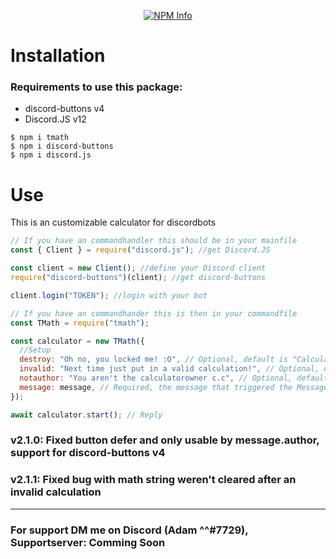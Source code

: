 <div align="center">
  <p>
    <a href="https://nodei.co/npm/tmath
/"><img src="https://nodei.co/npm/tmath.png?downloads=true&stars=true" alt="NPM Info" /></a>
  </p>
</div>

# Installation
### Requirements to use this package:
- discord-buttons v4
- Discord.JS v12

```
$ npm i tmath
$ npm i discord-buttons
$ npm i discord.js
```

# Use
This is an customizable calculator for discordbots

```js
// If you have an commandhandler this should be in your mainfile 
const { Client } = require("discord.js"); //get Discord.JS

const client = new Client(); //define your Discord client
require("discord-buttons")(client); //get discord-buttons

client.login("TOKEN"); //login with your bot

// If you have an commandhander this is then in your commandfile 
const TMath = require("tmath");

const calculator = new TMath({
  //Setup
  destroy: "Oh no, you locked me! :O", // Optional, default is "Calculator Locked"
  invalid: "Next time just put in a valid calculation!", // Optional, default is "Invalid Calculation"
  notauthor: "You aren't the calculatorowner c.c", // Optional, default is "Only the author can use the calculator! Run the command to create you're own."
  message: message, // Required, the message that triggered the Messageevent/Command
});

await calculator.start(); // Reply
```

### v2.1.0: Fixed button defer and only usable by message.author, support for discord-buttons v4
### v2.1.1: Fixed bug with math string weren't cleared after an invalid calculation

<hr/>

### For support DM me on Discord (Adam ^^#7729), Supportserver: Comming Soon
